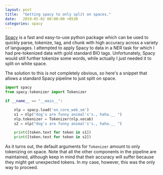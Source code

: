 ```yaml
---
layout: post
title:  "Getting spacy to only split on spaces."
date:   2019-05-02 00:00:00 +0530
categories: spacy
---
```

[Spacy](https://spacy.io) is a fast and easy-to-use python package which can be used to quickly parse, tokenize, tag, and chunk with high accuracy across a variety of languages.
I attempted to apply Spacy to data in a NER task for which I had pre-tokenized data with gold standard BIO tags.
Unfortunately, Spacy would still further tokenize some words, while actually I just needed it to split on white space.

The solution to this is not completely obvious, so here's a snippet that allows a standard Spacy pipeline to just split on space.

```python
import spacy
from spacy.tokenizer import Tokenizer

if __name__ == "__main__":

    nlp = spacy.load('en_core_web_sm')
    s1 = nlp("dog's are funny animal's's., haha.__ ")
    nlp.tokenizer = Tokenizer(nlp.vocab)
    s2 = nlp("dog's are funny animal's's., haha.__ ")

    print([token.text for token in s1])
    print([token.text for token in s2])
```

As it turns out, the default arguments for `Tokenizer` amount to only tokenizing on space.
Note that all the other components in the pipeline are maintained, although keep in mind that their accuracy will suffer because they might get unexpected tokens.
In my case, however, this was the only way to proceed.
